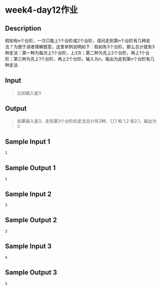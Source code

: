 # week4-day12作业

## Description

假如有n个台阶，一次只能上1个台阶或2个台阶，请问走到第n个台阶有几种走法？为便于读者理解题意，这里举例说明如下：假如有3个台阶，那么总计就有3种走法：第一种为每次上1个台阶，上3次；第二种为先上2个台阶，再上1个台阶；第三种为先上1个台阶，再上2个台阶。输入为n，输出为走到第n个台阶有几种走法

## Input

> 比如输入是3

## Output

> 如果输入是3，走到第3个台阶的走法总计有3种，1,1,1 和  1,2 和2,1，输出为3

## Sample Input 1

```text
1
```

## Sample Output 1

```text
1
```

## Sample Input 2

```text
3
```

## Sample Output 2

```text
3
```

## Sample Input 3

```text
4
```

## Sample Output 3

```text
5
```
